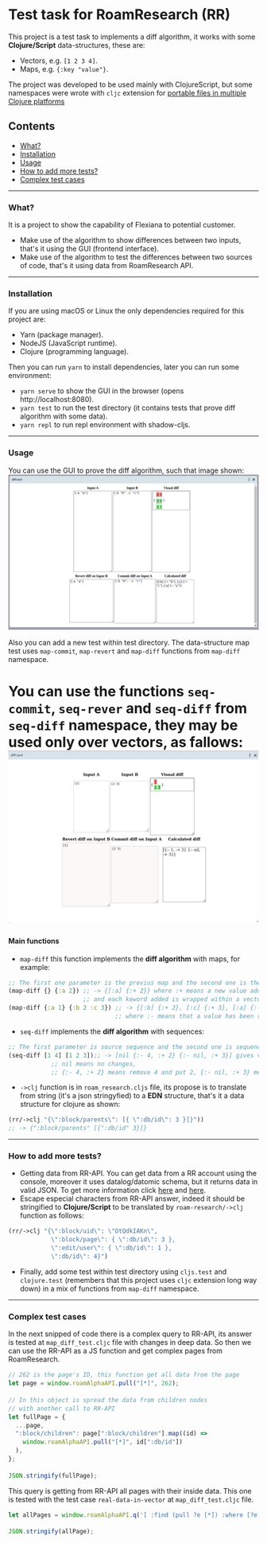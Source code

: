 # Test task for RoamResearch (RR)

This project is a test task to implements a diff algorithm, it works with some **Clojure/Script** data-structures, these are:

- Vectors, e.g. `[1 2 3 4]`.
- Maps, e.g. `{:key "value"}`.

The project was developed to be used mainly with ClojureScript, but some namespaces were wrote with `cljc` extension for [portable files in multiple Clojure platforms](https://clojure.org/reference/reader#_reader_conditionals)

## Contents

- [What?](#what)
- [Installation](#installation)
- [Usage](#usage)
- [How to add more tests?](#how-to-add-more-tests)
- [Complex test cases](#complex-test-cases)

---

### What?

It is a project to show the capability of Flexiana to potential customer.

- Make use of the algorithm to show differences between two inputs, that's it using the GUI (frontend interface).
- Make use of the algorithm to test the differences between two sources of code, that's it using data from RoamResearch API.

---

### Installation

If you are using macOS or Linux the only dependencies required for this project are:

- Yarn (package manager).
- NodeJS (JavaScript runtime).
- Clojure (programming language).

Then you can run `yarn` to install dependencies, later you can run some environment:

- `yarn serve` to show the GUI in the browser (opens http://localhost:8080).
- `yarn test` to run the test directory (it contains tests that prove diff algorithm with some data).
- `yarn repl` to run repl environment with shadow-cljs.

---

### Usage

You can use the GUI to prove the diff algorithm, such that image shown:
![GUI of diff algorithm](img/gui-diff-algorithm.png)

Also you can add a new test within test directory. The data-structure map test uses `map-commit`, `map-revert` and `map-diff` functions from `map-diff` namespace.

You can use the functions `seq-commit`, `seq-rever` and `seq-diff` from `seq-diff` namespace, they may be used only over vectors, as fallows:
![GUI of diff algorithm over sequences (vector)](img/gui-diff-algorithm-vec.png)
=======
#### Main functions

- `map-diff` this function implements the **diff algorithm** with maps, for example:
```clojure
;; The first one parameter is the previus map and the second one is the new map
(map-diff {} {:a 2}) ;; -> {[:a] {:+ 2}} where :+ means a new value added
                     ;; and each keword added is wrapped within a vector i.e. [:a]
(map-diff {:a 1} {:b 2 :c 3}) ;; -> {[:b] {:+ 2}, [:c] {:+ 3}, [:a] {:- 1}}
                              ;; where :- means that a value has been removed 
```
- `seq-diff` implements the **diff algorithm** with sequences:
```clojure
;; The first parameter is source sequence and the second one is sequence we need to get
(seq-diff [1 4] [1 2 3]);; -> [nil {:- 4, :+ 2} {:- nil, :+ 3}] gives vector of 3 elements: 
			;; nil means no changes, 
			;; {:- 4, :+ 2} means remove 4 and put 2, {:- nil, :+ 3} means add 3
```
- `->clj` function is in `roam_research.cljs` file, its propose is to translate from string (it's a json stringyfied) to a **EDN** structure, that's it a data structure for clojure as shown:
```clojure
(rr/->clj "{\":block/parents\": [{ \":db/id\": 3 }]}"))
;; -> {":block/parents" [{":db/id" 3}]}
``` 
---

### How to add more tests?

- Getting data from RR-API. You can get data from a RR account using the console, moreover it uses datalog/datomic schema, but it returns data in valid JSON. To get more information click [here](https://www.putyourleftfoot.in/introduction-to-the-roam-alpha-api) and [here](https://davidbieber.com/snippets/2020-12-22-datalog-queries-for-roam-research/).
- Escape especial characters from RR-API answer, indeed it should be stringified to **Clojure/Script** to be translated by `roam-research/->clj` function as follows:

```clojure
(rr/->clj "{\":block/uid\": \"OtQdkIAKn\",
            \":block/page\": { \":db/id\": 3 },
            \":edit/user\": { \":db/id\": 1 },
            \":db/id\": 4}")
```

- Finally, add some test within test directory using `cljs.test` and `clojure.test` (remembers that this project uses `cljc` extension long way down) in a mix of functions from `map-diff` namespace.

---

### Complex test cases

In the next snipped of code there is a complex query to RR-API, its answer is tested at `map_diff_test.cljc` file with changes in deep data. So then we can use the RR-API as a JS function and get complex pages from RoamResearch. 

```javascript
// 262 is the page's ID, this function get all data from the page
let page = window.roamAlphaAPI.pull("[*]", 262);

// In this object is spread the data from children nodes
// with another call to RR-API
let fullPage = {
  ...page,
  ":block/children": page[":block/children"].map((id) =>
    window.roamAlphaAPI.pull("[*]", id[":db/id"])
  ),
};

JSON.stringify(fullPage);
```

This query is getting from RR-API all pages with their inside data. This one is tested with the test case `real-data-in-vector` at `map_diff_test.cljc` file.

```javascript
let allPages = window.roamAlphaAPI.q('[ :find (pull ?e [*]) :where [?e :node/title]]');

JSON.stringify(allPage);
```
